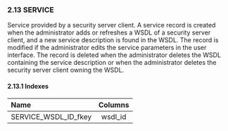 ### 2.13 SERVICE

Service provided by a security server client. A service record is created when the administrator adds or refreshes a WSDL of a security server client, and a new service description is found in the WSDL. The record is modified if the administrator edits the service parameters in the user interface. The record is deleted when the administrator deletes the WSDL containing the service description or when the administrator deletes the security server client owning the WSDL.

#### 2.13.1 Indexes

| Name        | Columns           |
|:----------- |:-----------------:|
| SERVICE_WSDL_ID_fkey | wsdl_id |